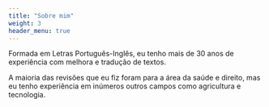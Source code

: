```yaml
---
title: "Sobre mim"
weight: 3
header_menu: true
---
```


Formada em Letras Português-Inglês, eu tenho mais de 30 anos de experiência com melhora e tradução de textos. 

A maioria das revisões que eu fiz foram para a área da saúde e direito, mas eu tenho experiência em inúmeros outros campos como agricultura e tecnologia.
